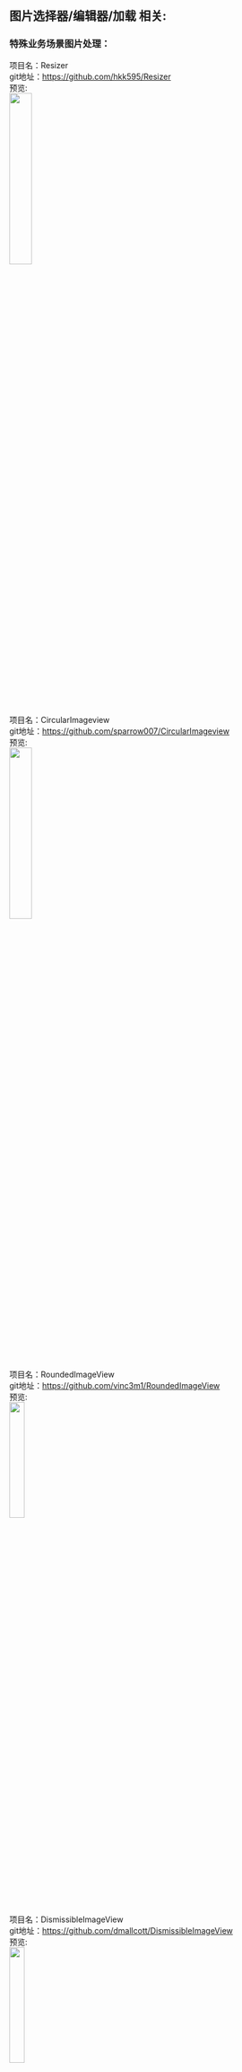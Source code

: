 
## 图片选择器/编辑器/加载 相关:<br>




### 特殊业务场景图片处理：<br>




项目名：Resizer<br>
git地址：https://github.com/hkk595/Resizer<br>
预览:<br>
<img src="https://raw.githubusercontent.com/hkk595/Resizer/master/app/src/main/res/drawable/library_logo.png" width="28%"/><br>

项目名：CircularImageview<br>
git地址：https://github.com/sparrow007/CircularImageview<br>
预览:<br>
<img src="https://user-images.githubusercontent.com/22986571/30037960-998918f8-91dd-11e7-904e-dd9252349788.png" width="28%"/><br>

项目名：RoundedImageView<br>
git地址：https://github.com/vinc3m1/RoundedImageView<br>
预览:<br>
<img src="https://camo.githubusercontent.com/d4970a90842c50a708f94b7bd996657c41ab62fb/68747470733a2f2f7261772e6769746875622e636f6d2f6d616b6572616d656e2f526f756e646564496d616765566965772f6d61737465722f73637265656e73686f742d6f76616c2e706e67" width="23%"/><br>

项目名：DismissibleImageView<br>
git地址：https://github.com/dmallcott/DismissibleImageView<br>
预览:<br>
<img src="https://github.com/dmallcott/DismissibleImageView/raw/master/assets/sample.gif" width="23%"/><br>

项目名：Oblique<br>
git地址：https://github.com/akshay2211/Oblique<br>
预览:<br>
<img src="https://github.com/akshay2211/Oblique/raw/master/media/media_1.gif" width="28%"/><br>

项目名：IdentityImageView<br>
git地址：https://github.com/385841539/IdentityImageView<br>
预览:<br>
<img src="https://github.com/385841539/IdentityImageView/raw/master/app/src/main/res/mipmap-xhdpi/biaoshi.gif" width="28%"/><br>

项目名：Matisse<br>
git地址：https://github.com/zhihu/Matisse<br>
预览:<br>
<img src="https://github.com/zhihu/Matisse/raw/master/image/screenshot_dracula.png" width="28%"/><br>

项目名：ShadowImageView<br>
git地址：https://github.com/yingLanNull/ShadowImageView<br>
预览:<br>
<img src="https://github.com/yingLanNull/ShadowImageView/raw/master/show/shadow1.png" width="38%"/><br>

项目名：PhotoView<br>
git地址：https://github.com/bm-x/PhotoView<br>
预览:<br>
<img src="https://github.com/bm-x/PhotoView/raw/master/demo1.gif" width="25%"/><br>

项目名：FrescoImageViewer<br>
git地址：https://github.com/stfalcon-studio/FrescoImageViewer<br>
预览:<br>
<img src="https://github.com/stfalcon-studio/FrescoImageViewer/raw/master/images/fresco_image_viewer_demo.gif" width="25%"/><br>

项目名：Zoomy<br>
git地址：https://github.com/imablanco/Zoomy<br>
预览:<br>
<img src="https://github.com/imablanco/Zoomy/raw/master/art/zoomy.gif" width="30%"/><br>

项目名：TransferImage<br>
git地址：https://github.com/Hitomis/TransferImage<br>
预览:<br>
<img src="https://github.com/Hitomis/TransferImage/raw/master/preview/transfer_2.gif" width="25%"/><br>


项目名：Roll3DImageView<br>
git地址：https://github.com/zhangyuChen1991/Roll3DImageView<br>
预览:<br>
<img src="https://github.com/zhangyuChen1991/some_sources/raw/master/3DView/spe.gif" width="30%"/><br>

项目名：CircularImageView<br>
git地址：https://github.com/subinkrishna/CircularImageView<br>
预览:<br>
<img src="https://github.com/subinkrishna/CircularImageView/raw/master/art/cat.png" width="30%"/><br>

项目名：ImageZoom<br>
git地址：https://github.com/okaybroda/ImageZoom<br>
预览:<br>
<img src="https://github.com/okaybroda/ImageZoom/raw/master/preview.gif?raw=true" width="25%"/><br>

项目名：DashboardView<br>
git地址：https://github.com/SuperKung/DashboardView<br>
预览:<br>
<img src="https://github.com/SuperKung/DashboardView/raw/master/Dashboard.gif" width="25%"/><br>

项目名：AndroidScrollingImageView<br>
git地址：https://github.com/Q42/AndroidScrollingImageView<br>
预览:<br>
<img src="https://raw.githubusercontent.com/Q42/AndroidScrollingImageView/master/preview.gif" width="30%"/>

项目名：PanoramaImageView<br>
git地址：https://github.com/gjiazhe/PanoramaImageView<br>
预览:<br>
<img src="https://github.com/gjiazhe/PanoramaImageView/raw/master/screenshots/recyclerview_sample.gif" width="30%"/>


项目名：JigsawDemo<br>
git地址：https://github.com/newtonker/JigsawDemo<br>
预览:<br>
<img src="https://github.com/newtonker/JigsawDemo/raw/master/screenshots/1.gif" width="30%"/>


项目名：before_after_slider<br>
git地址：https://github.com/developer--/before_after_slider<br>
预览:<br>
<img src="https://github.com/developer--/before_after_slider/raw/master/before-after-slider.gif" width="30%"/><br>

项目名：CaptchaImageView<br>
git地址：https://github.com/jineshfrancs/CaptchaImageView<br>
预览:<br>
<img src="https://github.com/jineshfrancs/CaptchaImageView/raw/master/screens/captcha_screen.gif" width="30%"/><br>

项目名：ShapedImageView<br>
git地址：https://github.com/gavinliu/ShapedImageView<br>
预览:<br>
<img src="https://github.com/gavinliu/ShapedImageView/raw/master/screenshots1.png" width="30%"/><br>

项目名：NineGridImageView<br>
git地址：https://github.com/laobie/NineGridImageView<br>
预览:<br>
<img src="https://camo.githubusercontent.com/7bdbee64e72b8bbf324ba72febed94760ffd79e3/687474703a2f2f61632d71796776783163632e636c6f7564646e2e636f6d2f656535393036633834366164333334362e706e67" width="30%"/><br>

项目名：ScrollParallaxImageView<br>
git地址：https://github.com/gjiazhe/ScrollParallaxImageView<br>
预览:<br>
<img src="https://github.com/gjiazhe/ScrollParallaxImageView/raw/master/screenshot/ss1.gif" width="30%"/><br>

项目名：CircleImageView<br>
git地址：https://github.com/zuoweitan/CircleImageView<br>
预览:<br>
<img src="https://github.com/zuoweitan/CircleImageView/raw/master/screen_shot.png" width="30%"/><br>

项目名：WeChatImageClipping<br>
git地址：https://github.com/nicewarm/WeChatImageClipping<br>
预览:<br>
<img src="https://github.com/nicewarm/WeChatImageClipping/raw/master/image/clipping.png" width="30%" /><br>








### 图片剪裁相关：<br>








项目名：SmartCropper<br>
git地址：https://github.com/pqpo/SmartCropper<br>
预览:<br>
<img src="https://github.com/pqpo/SmartCropper/raw/master/art/advance_crop.png" width="30%" /><br>

项目名：cropiwa<br>
git地址：https://github.com/steelkiwi/cropiwa<br>
预览:<br>
<img src="https://github.com/polyak01/cropiwa/raw/master/assets/3J8gYWC.gif" width="30%" /><br>


项目名：SimpleCropView<br>
git地址：https://github.com/IsseiAoki/SimpleCropView<br>
预览:<br>
<img src="https://camo.githubusercontent.com/0fac57089ad8b8240c87132a75472d95aa9d3249/68747470733a2f2f7261772e6769746875622e636f6d2f77696b692f4973736569416f6b692f53696d706c6543726f70566965772f696d616765732f6465766963652d6172742f636f7665722d6172742e706e67" width="40%" /><br>


项目名：ImageSelector<br>
git地址：https://github.com/ioneday/ImageSelector<br>
预览:<br>
<img src="https://raw.githubusercontent.com/ioneday/ImageSelector/master/screenshot/Screenshot5.jpg" width="30%" /><br>

项目名：PhotoCropper<br>
git地址：https://github.com/ryanhoo/PhotoCropper<br>
预览:<br>
<img src="https://github.com/ryanhoo/PhotoCropper/raw/master/images/photo-cropper-demonstration.gif" width="30%" /><br>

项目名：CropperNoCropper<br>
git地址：https://github.com/jayrambhia/CropperNoCropper<br>
预览:<br>
<img src="https://raw.githubusercontent.com/jayrambhia/CropperNoCropper/master/art/demo1.gif" width="30%" /><br>

项目名：StickerCamera<br>
git地址：https://github.com/Skykai521/StickerCamera<br>
预览:<br>
<img src="https://github.com/Skykai521/StickerCamera/raw/master/screenshot/Screenshot_01.gif" width="30%" /><br>

项目名：uCrop<br>
git地址：https://github.com/Yalantis/uCrop<br>
预览:<br>
<img src="https://github.com/Yalantis/uCrop/raw/master/preview.gif" width="30%" /><br>

项目名：Android-Image-Cropper<br>
git地址：https://github.com/ArthurHub/Android-Image-Cropper<br>
预览:<br>
<img src="https://github.com/ArthurHub/Android-Image-Cropper/raw/master/art/demo.gif?raw=true" width="30%" /><br>

项目名：ImageCropView<br>
git地址：https://github.com/KyoSherlock/ImageCropView<br>
预览:<br>
<img src="https://github.com/KyoSherlock/CropView/raw/master/screenshots/0.png" width="30%" /><br>

项目名：PuzzleView<br>
git地址:https://github.com/wuapnjie/PuzzleView<br>
预览:<br>
<img src="https://github.com/wuapnjie/PuzzleView/raw/master/screenshots/screenshot3.png" width="20%"/><br>


项目名：android-crop<br>
git地址：https://github.com/jdamcd/android-crop<br>
预览:<br>
<img src="https://github.com/jdamcd/android-crop/raw/master/screenshot.png" width="30%" /><br>

项目名：AndroidHeadImageCliper<br>
git地址：https://github.com/wsy858/AndroidHeadImageCliper<br>
预览:<br>
<img src="https://github.com/wsy858/AndroidHeadImageCliper/raw/master/pic/demo2.gif" width="30%"/><br>
描述：头像上传图片裁剪，实现仿QQ、微信两种效果<br>

项目名：cropper<br>
git地址：https://github.com/edmodo/cropper<br>
预览:<br>
<img src="https://camo.githubusercontent.com/e4fde77bf41d4a60b234b4e268e5cfa8c17d9b6f/687474703a2f2f692e696d6775722e636f6d2f334668735467666c2e6a7067" width="30%"/><br>
描述：Android widget for cropping and rotating an image<br>

项目名：cookie-cutter<br>
git地址：https://github.com/adamstyrc/cookie-cutter<br>
预览:<br>
<img src="https://github.com/adamstyrc/cookie-cutter/raw/master/video.gif" width="30%"/><br>
描述：GPU accelerated filters for Android based on OpenGL<br>











### 图片选择器相关：<br>






项目名：transferee<br>
git地址：https://github.com/Hitomis/transferee<br>
预览:<br>
<img src="https://github.com/Hitomis/transferee/raw/master/preview/transferee_1.gif" width="30%" /><br>

项目名：TedBottomPicker<br>
git地址：https://github.com/ParkSangGwon/TedBottomPicker<br>
预览:<br>
<img src="https://github.com/ParkSangGwon/TedBottomPicker/raw/master/demo.gif?raw=true" width="30%" /><br>

项目名：ZGallery<br>
git地址：https://github.com/mzelzoghbi/ZGallery<br>
预览:<br>
<img src="https://github.com/mzelzoghbi/ZGallery/raw/master/ZGallery_lib_sample_preview.gif" width="30%" /><br>

项目名：ImagePicker<br>
git地址：https://github.com/martin90s/ImagePicker<br>
预览:<br>
<img src="https://github.com/martin90s/ScreenShot/raw/master/huge_iamge.gif" width="30%" /><br>

项目名：FishBun<br>
git地址：https://github.com/sangcomz/FishBun<br>
预览:<br>
<img src="https://github.com/sangcomz/FishBun/raw/master/pic/fishbuns.png" width="30%" /><br>


项目名：MoeGallery<br>
git地址：https://github.com/kurumi-moe/MoeGallery<br>
预览:<br>
<img src="https://raw.githubusercontent.com/kurumi-moe/MoeGallery/master/screenshots/Screenshot_2015-06-28-14-50-44.jpg" width="30%" /><br>

项目名：PickPhotoSample<br>
git地址：https://github.com/Werb/PickPhotoSample<br>
预览:<br>
<img src="https://github.com/Werb/PickPhotoSample/raw/master/screenshots/select.png" width="30%" /><br>

项目名：PictureSelector<br>
git地址：https://github.com/LuckSiege/PictureSelector<br>
预览:<br>
<img src="https://github.com/LuckSiege/PictureSelector/raw/master/image/A574F86A9A9F42A77D03B0ACC9E761C9.jpg" width="30%" /><br>

项目名：MediaPickerInstagram<br>
git地址：https://github.com/NodensN/MediaPickerInstagram<br>
预览:<br>
<img src="https://cloud.githubusercontent.com/assets/10350755/20828570/783bade4-b878-11e6-9c4a-daba7c20dc94.png" width="30%" /><br>


项目名：IPicker<br>
git地址：https://github.com/liuguangqiang/IPicker<br>
预览:<br>
<img src="https://github.com/liuguangqiang/IPicker/raw/master/arts/1.png" width="30%" /><br>

项目名：ImageEditor-android<br>
git地址：https://github.com/zhaozeyx/ImageEditor-android<br>
预览:<br>
<img src="https://raw.githubusercontent.com/jhondge/Everimaging-android-res/master/fotorsdk/images/FotorSDK_Android.jpg" width="30%" /><br>

项目名：RapidInterpolator<br>
git地址：https://github.com/MartinRGB/RapidInterpolator<br>
预览:<br>
<img src="https://github.com/MartinRGB/RapidInterpolator/raw/master/example.gif?raw=true" width="30%" /><br>

项目名：album<br>
git地址：https://github.com/yanzhenjie/album<br>
预览:<br>
<img src="https://github.com/yanzhenjie/album/raw/master/image/2.gif?raw=true" width="30%" /><br>

项目名：ImageSlideshow<br>
git地址：https://github.com/zvonicek/ImageSlideshow<br>
预览:<br>
<img src="https://camo.githubusercontent.com/39ea99e6fe7f437ddd78a65552362fcc383eee11/687474703a2f2f636c2e6c792f696d6167652f32763139334930473068305a2f496d616765536c69646573686f77322e676966" width="30%" /><br>

项目名：TakePhoto<br>
git地址：https://github.com/crazycodeboy/TakePhoto<br>
预览:<br>
<img src="https://raw.githubusercontent.com/crazycodeboy/TakePhoto/master/Screenshots/takephoto_preview.png" width="30%" /><br>

项目名：TelegramGallery<br>
git地址：https://github.com/TangXiaoLv/TelegramGallery<br>
预览:<br>
<img src="https://github.com/TangXiaoLv/TelegramGallery/raw/master/png/1.gif" width="30%" /><br>

项目名：MultiImageSelector<br>
git地址：https://github.com/lovetuzitong/MultiImageSelector<br>
预览:<br>
<img src="https://github.com/lovetuzitong/MultiImageSelector/raw/master/art/select_1.png" width="30%" /><br>

项目名：TedBottomPicker<br>
git地址：https://github.com/ParkSangGwon/TedBottomPicker<br>
预览:<br>
<img src="https://github.com/ParkSangGwon/TedBottomPicker/raw/master/demo.gif?raw=true" width="30%" /><br>

项目名：RxGalleryFinal<br>
git地址：https://github.com/FinalTeam/RxGalleryFinal<br>
预览:<br>
<img src="https://github.com/pengjianbo/GalleryFinal/raw/master/images/gallery_final_effect.png" width="30%" /><br>

项目名：SnappySmoothScroller<br>
git地址：https://github.com/nshmura/SnappySmoothScroller<br>
预览:<br>
<img src="https://github.com/nshmura/SnappySmoothScroller/raw/master/assets/demo.gif" width="30%" /><br>

项目名：android-image-picker<br>
git地址：https://github.com/sd6352051/android-image-picker<br>
预览:<br>
<img src="https://github.com/sd6352051/android-image-picker/raw/master/gif/gallery.gif" width="30%" /><br>

项目名：PhotoPicker<br>
git地址：https://github.com/donglua/PhotoPicker<br>
预览:<br>
<img src="https://camo.githubusercontent.com/fdfbd6a029ad0f17e8cb782b1fc2cc579ca99e19/687474703a2f2f7777342e73696e61696d672e636e2f6c617267652f3565396138316462677731657472613665666c31686a3230367a3063657765742e6a7067" width="30%" /><br>

项目名：GalleryPick<br>
git地址：https://github.com/YancyYe/GalleryPick<br>
预览:<br>
![](https://raw.githubusercontent.com/YancyYe/ImageSelector/master/resource/image_1.png) <br>


项目名：TZImagePickerController<br>
git地址：https://github.com/banchichen/TZImagePickerController<br>
预览:<br>
<img src="https://github.com/banchichen/TZImagePickerController/raw/master/TZImagePickerController/ScreenShots/photoPickerVc.PNG" width="30%" /><br>

项目名：ndroid-multiple-images-selector<br>
git地址：https://github.com/zfdang/android-multiple-images-selector<br>
预览:<br>
<img src="https://github.com/zfdang/android-multiple-images-selector/raw/master/demo.gif" width="30%" /><br>

项目名：GestureViews<br>
git地址：https://github.com/alexvasilkov/GestureViews<br>
预览:<br>
<img src="https://github.com/alexvasilkov/GestureViews/raw/master/sample/art/demo.gif" width="30%" /><br>

项目名：AndroidPicturePicker<br>
git地址：https://github.com/ValuesFeng/AndroidPicturePicker<br>
预览:<br>
<img src="https://camo.githubusercontent.com/ecf23b537e735aa1165ca942cb183327df08e9e3/687474703a2f2f3773627934372e636f6d352e7a302e676c622e636c6f7564646e2e636f6d2f73637265656e73686f74312e6a70672d7868647069" width="30%" /><br>


----------












### 图像处理：<br>




项目名：PaletteImageView<br>
git地址：https://github.com/DingMouRen/PaletteImageView<br>
预览:<br>
<img src="https://github.com/DingMouRen/PaletteImageView/raw/master/screenshot/title.gif" width="30%"/><br>

项目名：BlurView<br>
git地址：https://github.com/Dimezis/BlurView<br>
预览:<br>
<img src="https://github.com/Dimezis/BlurView/raw/master/BlurScreenshot.png" width="30%"/><br>

项目名：CompressHelper<br>
git地址：https://github.com/nanchen2251/CompressHelper<br>
预览:<br>
<img src="https://github.com/nanchen2251/CompressHelper/raw/master/111.png" width="30%"/><br>

项目名：XLowPoly<br>
git地址：https://github.com/xyzxqs/XLowPoly<br>
预览:<br>
<img src="https://github.com/xyzxqs/XLowPoly/raw/master/screenshots/lowpoly2.png" width="30%"/><br>

项目名：Dali<br>
git地址：https://github.com/patrickfav/Dali<br>
预览:<br>
<img src="https://github.com/patrickfav/Dali/raw/master/misc/gallery1.png?raw=true" width="45%"/><br>

项目名：RealtimeBlurView<br>
git地址：https://github.com/mmin18/RealtimeBlurView<br>
预览:<br>
<img src="https://github.com/mmin18/RealtimeBlurView/raw/master/imgs/1.gif" width="30%"/><br>

项目名：blurkit-android<br>
git地址：https://github.com/wonderkiln/blurkit-android<br>
预览:<br>
<img src="https://github.com/wonderkiln/blurkit-android/raw/master/.repo/demo.gif" width="30%"/><br>



项目名：ImageBlurring<br>
git地址：https://github.com/qiujuer/ImageBlurring<br>
预览:<br>
<img src="https://github.com/qiujuer/ImageBlurring/raw/master/images/anim.gif" width="30%"/><br>

项目名：GaussianBlur<br>
git地址：https://github.com/jrvansuita/GaussianBlur<br>
预览:<br>
<img src="https://github.com/jrvansuita/GaussianBlur/raw/master/images/mockups/triceratops_nexus6p-portrait.png" width="30%"/><br>


项目名：DexMovingImageView<br>
git地址：https://github.com/dexlex/DexMovingImageView<br>
预览:<br>
<img src="https://github.com/dexlex/DexMovingImageView/raw/master/assets/images/dmiv_screenshot.gif" width="30%"/><br>

项目名：FrescoBigImageViewer<br>
git地址：https://github.com/Piasy/FrescoBigImageViewer<br>
预览:<br>
<img src="https://github.com/Piasy/FrescoBigImageViewer/raw/master/art/fresco_big_image_viewer_demo.gif" width="30%"/><br>

项目名：PhotoDraweeView<br>
git地址：https://github.com/ongakuer/PhotoDraweeView<br>
预览:<br>
<img src="https://github.com/ongakuer/PhotoDraweeView/raw/master/screenshot.gif" width="30%"/><br>

项目名：neural-enhance<br>
git地址：https://github.com/alexjc/neural-enhance<br>
预览:<br>
<img src="https://github.com/alexjc/neural-enhance/raw/master/docs/OldStation_example.gif" width="30%"/><br>

项目名：BlurImageQcl<br>
git地址：https://github.com/qiushi123/BlurImageQcl<br>
预览:<br>
<img src="https://github.com/qiushi123/BlurImageQcl/raw/master/images/qcl1_meitu_1.jpg?raw=true" width="30%"/><br>

项目名：LowPoly<br>
git地址：https://github.com/CoXier/LowPoly<br>
预览:<br>
<img src="https://github.com/CoXier/LowPoly/raw/master/art/captain.jpg" width="30%"/><br>

项目名：Compressor<br>
git地址：https://github.com/zetbaitsu/Compressor<br>
预览:<br>
<img src="https://raw.githubusercontent.com/zetbaitsu/Compressor/master/ss.png" width="30%"/><br>

项目名：AdvancedLuban<br>
git地址：https://github.com/shaohui10086/AdvancedLuban<br>
预览:<br>
<img src="https://github.com/shaohui10086/AdvancedLuban/raw/master/image/sketch_map.png" width="30%"/><br>
解释：<br>
An Advanced Compress Image Library for Android / 高效、简洁的图片压缩工具库 http://shaohui.me<br>


项目名：FunkyHeader<br>
git地址：https://github.com/IntruderShanky/FunkyHeader<br>
预览:<br>
<img src="https://github.com/IntruderShanky/FunkyHeader/raw/master/screenshot.png" width="30%"/><br>




项目名：android-gpuimage-plus<br>
git地址：https://github.com/wysaid/android-gpuimage-plus<br>
预览:<br>
<img src="https://raw.githubusercontent.com/wysaid/android-gpuimage-plus/master/screenshots/1.jpg" width="30%"/><br>
描述：GPU accelerated filters for Android based on OpenGL.<br>

项目名：Luban<br>
git地址:https://github.com/Curzibn/Luban<br>
解释:<br>
Luban(鲁班)——可能是最接近微信朋友圈的图片压缩算法<br>


项目名：XCImageCompressor<br>
git地址:https://github.com/jczmdeveloper/XCImageCompressor<br>
解释:<br>
An Android Image Compressor which use bither-android-lib - Android 图片压缩器<br>



项目名：LargeImage<br>
git地址：https://github.com/LuckyJayce/LargeImage<br>
解释:<br>
Android 加载大图 可以高清显示10000*10000像素的图片，轻松实现微博长图功能<br>



项目名：StyleImageView<br>
git地址:https://github.com/chengdazhi/StyleImageView<br>
预览:<br>
<img src="https://github.com/chengdazhi/StyleImageView/raw/master/images/style_sample.gif" width="30%"/><br>

项目名：srez<br>
git地址:https://github.com/david-gpu/srez<br>
预览:<br>
<img src="https://github.com/david-gpu/srez/raw/master/srez_sample_output.png" width="30%"/><br>

项目名：BlurredView<br>
git地址:https://github.com/wl9739/BlurredView<br>
预览:<br>
<img src="https://github.com/wl9739/BlurredView/raw/master/Gif/demo.gif" width="30%"/><br>

项目名：Android-BitherCompress<br>
git地址：https://github.com/freekite/Android-BitherCompress<br>
预览:<br>
<img src="https://github.com/freekite/Android-BitherCompress/raw/master/resources/compress_1471244287213.jpg" width="30%" /><br>



项目名：PloyFun<br>
git地址：https://github.com/hugeterry/PloyFun<br>
预览:<br>
<img src="https://github.com/hugeterry/PloyFun/raw/master/showUI/sample_res03.png" width="30%" /><br>

项目名：jpeg_encoder<br>
git地址：https://github.com/thejinchao/jpeg_encoder<br>
解释:<br>
compress bitmap to jpeg file<br>

项目名：CameraFilter<br>
git地址：https://github.com/WeLikeVis/CameraFilter<br>
预览:<br>
<img src="https://github.com/WeLikeVis/CameraFilter/raw/master/art/4.png" width="30%" /><br>

项目名：StickerView<br>
git地址：https://github.com/wuapnjie/StickerView<br>
预览:<br>
<img src="https://github.com/wuapnjie/StickerView/raw/master/screenshots/stickerview.gif" width="30%" /><br>

项目名：LowPolyAndroid<br>
git地址：https://github.com/zzhoujay/LowPolyAndroid<br>
预览:<br>
<img src="https://github.com/zzhoujay/LowPolyAndroid/raw/master/image/img.png" width="30%" /><br>

项目名：VisualEffectView<br>
git地址：https://github.com/efremidze/VisualEffectView<br>
预览:<br>
<img src="https://github.com/efremidze/VisualEffectView/raw/master/Images/demo.gif" width="30%" /><br>

项目名：AndroidPhotoFilters<br>
git地址：https://github.com/Zomato/AndroidPhotoFilters<br>
预览:<br>
<img src="https://github.com/Zomato/AndroidPhotoFilters/raw/master/art/photofilters.gif" width="30%" /><br>

项目名：PhotoEditDemo<br>
git地址：https://github.com/jarlen/PhotoEditDemo<br>
解释:<br>
1，图片编辑(图片添加，文字添加)，实现图片编辑中的图片添加，旋转，缩放，删除；文字的添加，大小缩放，字体更换，颜色更换，删除； 2，基本滤镜实现与接口封装； 涂鸦(画笔的样式，粗细，颜色，橡皮擦，贴图)； 相框(简单相框，酷炫相框)； 马赛就克(基本马赛克，酷炫马赛克，橡皮擦)及其接口封装 3，接下来， 图像剪切，旋转等功能实现测试接口封装； GIF与MP4，图片互转实现测试与接口封装；<br>



项目名：Pixelate<br>
git地址：https://github.com/DanielMartinus/Pixelate<br>
预览:<br>
<img src="https://github.com/DanielMartinus/Pixelate/raw/master/images/pixelate_illustration.png" width="30%" /><br>

项目名：StickerView<br>
git地址：https://github.com/nimengbo/StickerView<br>
预览:<br>
<img src="https://github.com/nimengbo/StickerView/raw/master/stickerGIF.gif" width="30%" /><br>

项目名：ZDStickerView<br>
git地址：https://github.com/zedoul/ZDStickerView<br>
预览:<br>
<img src="https://github.com/zedoul/ZDStickerView/raw/develop/SCREENSHOT.png?raw=true" width="30%" /><br>



项目名：WatermarkCreator<br>
git地址：https://github.com/ashishbhandari/WatermarkCreator<br>
预览:<br>
<img src="https://raw.githubusercontent.com/ashishbhandari/WatermarkCreator/master/screenshots/watermark_creator.gif" width="30%" /><br>

项目名：photofilter<br>
git地址：https://github.com/mukeshsolanki/photofilter<br>
预览:<br>
<img src="https://raw.githubusercontent.com/mukeshsolanki/photofilter/master/screenshots/Car-boost2.png" width="30%" /><br>

项目名：QiniuImageLoader<br>
git地址：https://github.com/lingochamp/QiniuImageLoader<br>
预览:<br>
<img src="https://github.com/lingochamp/QiniuImageLoader/raw/master/art/demo_1.jpg" width="30%" /><br>

项目名：ImageEditor-Android<br>
git地址：https://github.com/siwangqishiq/ImageEditor-Android<br>
预览:<br>
<img src="https://github.com/siwangqishiq/ImageEditAndroid/raw/master/screens/gif1.gif" width="30%" /><br>







### 照相机相关<br>





项目名：material-camera<br>
git地址：https://github.com/afollestad/material-camera<br>
预览:<br>
<img src="https://raw.githubusercontent.com/afollestad/material-camera/master/art/showcase1.png" width="30%" /><br>

项目名：sandriosCamera<br>
git地址：https://github.com/sandrios/sandriosCamera<br>
预览:<br>
<img src="https://github.com/sandrios/sandriosCamera/raw/master/static/with_picker.png" width="30%" /><br>

项目名：SnapAndMatch<br>
git地址：https://github.com/Jaouan/SnapAndMatch<br>
预览:<br>
<img src="https://raw.githubusercontent.com/Jaouan/SnapAndMatch/master/app/src/main/res/drawable/help_step_1.png" width="30%" /><br>

项目名：DistanceMeasure<br>
git地址：https://github.com/shixinzhang/DistanceMeasure<br>
预览:<br>
<img src="https://github.com/shixinzhang/DistanceMeasure/raw/master/screenshots/screen_2.jpeg" width="30%" /><br>


项目名：MagicCamera<br>
git地址：https://github.com/wuhaoyu1990/MagicCamera<br>
预览:<br>
<img src="https://github.com/wuhaoyu1990/MagicCamera/raw/master/Screenshot_1.png" width="30%" />

项目名：MagicalCamera<br>
git地址：https://github.com/fabian7593/MagicalCamera<br>
预览:<br>
<img src="https://github.com/fabian7593/MagicalCamera/raw/master/magicalcamera.gif" width="30%" />



